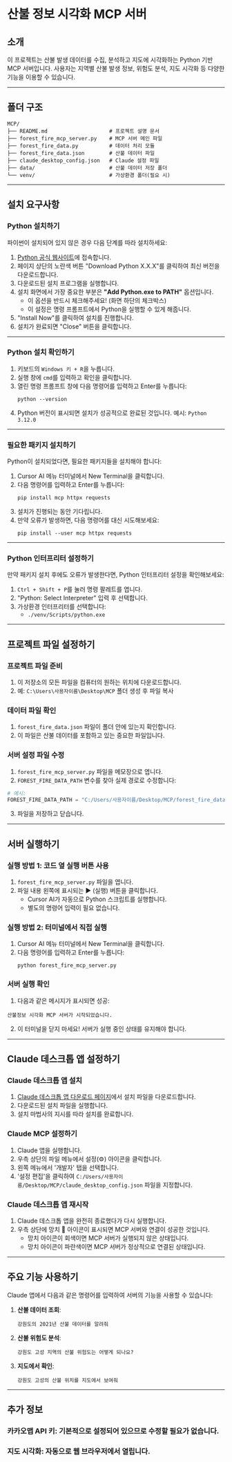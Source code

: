 # 산불 정보 시각화 MCP 서버

## 소개
이 프로젝트는 산불 발생 데이터를 수집, 분석하고 지도에 시각화하는 Python 기반 MCP 서버입니다. 
사용자는 지역별 산불 발생 정보, 위험도 분석, 지도 시각화 등 다양한 기능을 이용할 수 있습니다.
_______________________________________________________________________________________

## 폴더 구조
```
MCP/
├── README.md                    # 프로젝트 설명 문서
├── forest_fire_mcp_server.py    # MCP 서버 메인 파일
├── forest_fire_data.py          # 데이터 처리 모듈
├── forest_fire_data.json        # 산불 데이터 파일
├── claude_desktop_config.json   # Claude 설정 파일
├── data/                        # 산불 데이터 저장 폴더
└── venv/                        # 가상환경 폴더(필요 시)
```
_______________________________________________________________________________________

## 설치 요구사항

### Python 설치하기
파이썬이 설치되어 있지 않은 경우 다음 단계를 따라 설치하세요:

1. [Python 공식 웹사이트](https://www.python.org/downloads/)에 접속합니다.
2. 페이지 상단의 노란색 버튼 "Download Python X.X.X"를 클릭하여 최신 버전을 다운로드합니다.
3. 다운로드된 설치 프로그램을 실행합니다.
4. 설치 화면에서 가장 중요한 부분은 **"Add Python.exe to PATH"** 옵션입니다.
   - 이 옵션을 반드시 체크해주세요! (화면 하단의 체크박스)
   - 이 설정은 명령 프롬프트에서 Python을 실행할 수 있게 해줍니다.
5. "Install Now"를 클릭하여 설치를 진행합니다.
6. 설치가 완료되면 "Close" 버튼을 클릭합니다.
_______________________________________________________________________________________

### Python 설치 확인하기
1. 키보드의 `Windows 키 + R`을 누릅니다.
2. 실행 창에 `cmd`를 입력하고 확인을 클릭합니다.
3. 열린 명령 프롬프트 창에 다음 명령어를 입력하고 Enter를 누릅니다:
   ```
   python --version
   ```
4. Python 버전이 표시되면 설치가 성공적으로 완료된 것입니다.
   예시: `Python 3.12.0`
_______________________________________________________________________________________

### 필요한 패키지 설치하기
Python이 설치되었다면, 필요한 패키지들을 설치해야 합니다:

1. Cursor AI 메뉴 터미널에서 New Terminal을 클릭합니다.
2. 다음 명령어를 입력하고 Enter를 누릅니다:
   ```
   pip install mcp httpx requests
   ```
3. 설치가 진행되는 동안 기다립니다. 
4. 만약 오류가 발생하면, 다음 명령어를 대신 시도해보세요:
   ```
   pip install --user mcp httpx requests
   ```
_______________________________________________________________________________________

### Python 인터프리터 설정하기
만약 패키지 설치 후에도 오류가 발생한다면, Python 인터프리터 설정을 확인해보세요:

1. `Ctrl + Shift + P`를 눌러 명령 팔레트를 엽니다.
2. "Python: Select Interpreter" 입력 후 선택합니다.
3. 가상환경 인터프리터를 선택합니다:
   - `./venv/Scripts/python.exe`
_______________________________________________________________________________________

## 프로젝트 파일 설정하기

### 프로젝트 파일 준비
1. 이 저장소의 모든 파일을 컴퓨터의 원하는 위치에 다운로드합니다.
2. 예: `C:\Users\사용자이름\Desktop\MCP` 폴더 생성 후 파일 복사

### 데이터 파일 확인
1. `forest_fire_data.json` 파일이 폴더 안에 있는지 확인합니다.
2. 이 파일은 산불 데이터를 포함하고 있는 중요한 파일입니다.

### 서버 설정 파일 수정
1. `forest_fire_mcp_server.py` 파일을 메모장으로 엽니다.
2. `FOREST_FIRE_DATA_PATH` 변수를 찾아 실제 경로로 수정합니다:
```python
# 예시:
FOREST_FIRE_DATA_PATH = "C:/Users/사용자이름/Desktop/MCP/forest_fire_data.json"
```
3. 파일을 저장하고 닫습니다.
_______________________________________________________________________________________

## 서버 실행하기

### 실행 방법 1: 코드 옆 실행 버튼 사용
1. `forest_fire_mcp_server.py` 파일을 엽니다.
2. 파일 내용 왼쪽에 표시되는 ▶️ (실행) 버튼을 클릭합니다.
   - Cursor AI가 자동으로 Python 스크립트를 실행합니다.
   - 별도의 명령어 입력이 필요 없습니다.

### 실행 방법 2: 터미널에서 직접 실행
1. Cursor AI 메뉴 터미널에서 New Terminal을 클릭합니다.
2. 다음 명령어를 입력하고 Enter를 누릅니다:
   ```
   python forest_fire_mcp_server.py
   ```

### 서버 실행 확인
1. 다음과 같은 메시지가 표시되면 성공:
```
산불정보 시각화 MCP 서버가 시작되었습니다.
```
2. 이 터미널을 닫지 마세요! 서버가 실행 중인 상태를 유지해야 합니다.
_______________________________________________________________________________________

## Claude 데스크톱 앱 설정하기

### Claude 데스크톱 앱 설치
1. [Claude 데스크톱 앱 다운로드 페이지](https://claude.ai/desktop)에서 설치 파일을 다운로드합니다.
2. 다운로드된 설치 파일을 실행합니다.
3. 설치 마법사의 지시를 따라 설치를 완료합니다.

### Claude MCP 설정하기
1. Claude 앱을 실행합니다.
2. 우측 상단의 파일 메뉴에서 설정(⚙️) 아이콘을 클릭합니다.
3. 왼쪽 메뉴에서 '개발자' 탭을 선택합니다.
4. '설정 편집'을 클릭하여 `C:/Users/사용자이름/Desktop/MCP/claude_desktop_config.json` 파일을 지정합니다.

### Claude 데스크톱 앱 재시작
1. Claude 데스크톱 앱을 완전히 종료했다가 다시 실행합니다.
2. 우측 상단에 망치 🔨 아이콘이 표시되면 MCP 서버와 연결이 성공한 것입니다.
   - 망치 아이콘이 회색이면 MCP 서버가 실행되지 않은 상태입니다.
   - 망치 아이콘이 파란색이면 MCP 서버가 정상적으로 연결된 상태입니다.
_______________________________________________________________________________________

## 주요 기능 사용하기
Claude 앱에서 다음과 같은 명령어를 입력하여 서버의 기능을 사용할 수 있습니다:

1. **산불 데이터 조회**:
   ```
   강원도의 2021년 산불 데이터를 알려줘
   ```
2. **산불 위험도 분석**:
   ```
   강원도 고성 지역의 산불 위험도는 어떻게 되나요?
   ```
3. **지도에서 확인**:
   ```
   강원도 고성의 산불 위치를 지도에서 보여줘
   ```
_________________________________________________________________________________

## 추가 정보
### **카카오맵 API 키**: 기본적으로 설정되어 있으므로 수정할 필요가 없습니다.
### **지도 시각화**: 자동으로 웹 브라우저에서 열립니다.
